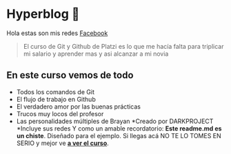 # Hyperblog 💚
Hola estas son mis redes [ Facebook](https://www.facebook.com/brayan.murcia.370/")
> El curso de Git y Github de Platzi es lo que me hacía falta para triplicar mi salario y aprender mas y asi alcanzar a mi novia

## En este curso vemos de todo
* Todos los comandos de Git
* El flujo de trabajo en Github
* El verdadero amor por las buenas prácticas
* Trucos muy locos del profesor
* Las personalidades múltiples de Brayan
*Creado por DARKPROJECT
*Incluye sus redes
Y como un amable recordatorio: **Este readme.md es un chiste**.  Diseñado para el ejemplo. Si llegas acá NO TE LO TOMES EN SERIO y mejor ve [**a ver el curso**](https://platzi.com/cursos/git-github/ "a ver el curso").